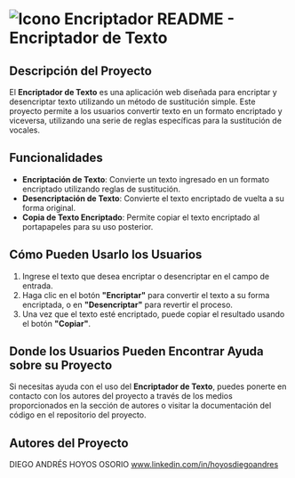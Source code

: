 # ![Icono Encriptador](https://cdn-icons-png.flaticon.com/512/3659/3659743.png) README - Encriptador de Texto

## Descripción del Proyecto

El **Encriptador de Texto** es una aplicación web diseñada para encriptar y desencriptar texto utilizando un método de sustitución simple. Este proyecto permite a los usuarios convertir texto en un formato encriptado y viceversa, utilizando una serie de reglas específicas para la sustitución de vocales.

## Funcionalidades

- **Encriptación de Texto**: Convierte un texto ingresado en un formato encriptado utilizando reglas de sustitución.
- **Desencriptación de Texto**: Convierte el texto encriptado de vuelta a su forma original.
- **Copia de Texto Encriptado**: Permite copiar el texto encriptado al portapapeles para su uso posterior.

## Cómo Pueden Usarlo los Usuarios

1. Ingrese el texto que desea encriptar o desencriptar en el campo de entrada.
2. Haga clic en el botón **"Encriptar"** para convertir el texto a su forma encriptada, o en **"Desencriptar"** para revertir el proceso.
3. Una vez que el texto esté encriptado, puede copiar el resultado usando el botón **"Copiar"**.

## Donde los Usuarios Pueden Encontrar Ayuda sobre su Proyecto

Si necesitas ayuda con el uso del **Encriptador de Texto**, puedes ponerte en contacto con los autores del proyecto a través de los medios proporcionados en la sección de autores o visitar la documentación del código en el repositorio del proyecto.

## Autores del Proyecto

DIEGO ANDRÉS HOYOS OSORIO
www.linkedin.com/in/hoyosdiegoandres

